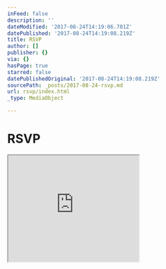```yaml
---
inFeed: false
description: ''
dateModified: '2017-08-24T14:19:06.701Z'
datePublished: '2017-08-24T14:19:08.219Z'
title: RSVP
author: []
publisher: {}
via: {}
hasPage: true
starred: false
datePublishedOriginal: '2017-08-24T14:19:08.219Z'
sourcePath: _posts/2017-08-24-rsvp.md
url: rsvp/index.html
_type: MediaObject

---
```

# RSVP

<iframe src="https://the-grid.github.io/ed-userhtml/?g=eJw9j8tuwjAURH8l8h7bXZRKFQb1AVJVKqDAAnYm98Z2wb6p42DRr-dZlmc0M5rpuSpqj0UTS8VsSnXzLARQ2XBDZHbIS_KiougbAQLFw-jlo56N56A_q21-k-3kZ7l-be17WO3-2jCaTfP39uvQ7QzXC9LDX1lTqEvIYu8wn2sG6DcIgKBSbJEV2UGyij11JSssOmOTYo_yBJdZG4qAUbETex2NC_-Wu3DLS9YfkwYXDOe8J66n-kePxkv7" height="244" style=""></iframe>